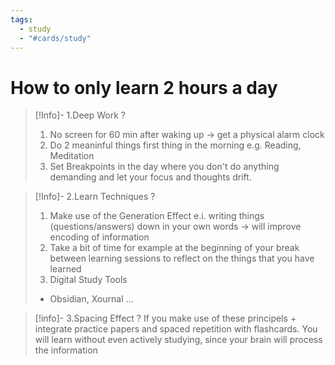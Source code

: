 ```yaml
---
tags:
  - study
  - "#cards/study"
---
```

# How to only learn 2 hours a day

> [!Info]-  1.Deep Work
?
> 1. No screen for 60 min after waking up $\rightarrow$ get a physical alarm clock
> 2. Do 2 meaninful things first thing in the morning e.g. Reading, Meditation
> 3. Set Breakpoints in the day where you don't do anything demanding and let your focus and thoughts drift.
<!--SR:!2024-05-22,4,270-->

> [!Info]- 2.Learn Techniques
?
> 1. Make use of the Generation Effect e.i. writing things (questions/answers) down in your own words $\rightarrow$  will improve encoding of information
> 2. Take a bit of time for example at the beginning of your break between learning sessions to reflect on the things that you have learned
> 3. Digital Study Tools
> - Obsidian, Xournal ...
<!--SR:!2024-05-22,4,274-->

> [!info]- 3.Spacing Effect
?
> If you make use of these principels + integrate practice papers and spaced repetition with flashcards. You will learn without even actively studying, since your brain will process the information
<!--SR:!2024-05-22,4,270--> 

